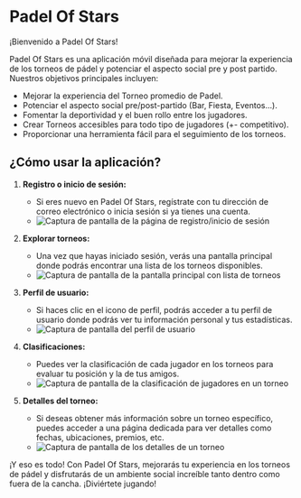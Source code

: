 # Padel Of Stars

¡Bienvenido a Padel Of Stars!

Padel Of Stars es una aplicación móvil diseñada para mejorar la experiencia de los torneos de pádel y potenciar el aspecto social pre y post partido. Nuestros objetivos principales incluyen:

- Mejorar la experiencia del Torneo promedio de Padel.
- Potenciar el aspecto social pre/post-partido (Bar, Fiesta, Eventos…).
- Fomentar la deportividad y el buen rollo entre los jugadores.
- Crear Torneos accesibles para todo tipo de jugadores (+- competitivo).
- Proporcionar una herramienta fácil para el seguimiento de los torneos.

## ¿Cómo usar la aplicación?

1. **Registro o inicio de sesión:**
   - Si eres nuevo en Padel Of Stars, regístrate con tu dirección de correo electrónico o inicia sesión si ya tienes una cuenta.
   - ![Captura de pantalla de la página de registro/inicio de sesión](https://example.com/registro_inicio_sesion.png)

2. **Explorar torneos:**
   - Una vez que hayas iniciado sesión, verás una pantalla principal donde podrás encontrar una lista de los torneos disponibles.
   - ![Captura de pantalla de la pantalla principal con lista de torneos](https://example.com/pantalla_principal.png)
   
3. **Perfil de usuario:**
   - Si haces clic en el icono de perfil, podrás acceder a tu perfil de usuario donde podrás ver tu información personal y tus estadísticas.
   - ![Captura de pantalla del perfil de usuario](https://example.com/perfil_usuario.png)

4. **Clasificaciones:**
   - Puedes ver la clasificación de cada jugador en los torneos para evaluar tu posición y la de tus amigos.
   - ![Captura de pantalla de la clasificación de jugadores en un torneo](https://example.com/clasificacion_torneo.png)

5. **Detalles del torneo:**
   - Si deseas obtener más información sobre un torneo específico, puedes acceder a una página dedicada para ver detalles como fechas, ubicaciones, premios, etc.
   - ![Captura de pantalla de los detalles de un torneo](https://example.com/detalles_torneo.png)

¡Y eso es todo! Con Padel Of Stars, mejorarás tu experiencia en los torneos de pádel y disfrutarás de un ambiente social increíble tanto dentro como fuera de la cancha. ¡Diviértete jugando!
